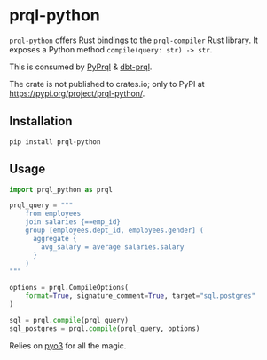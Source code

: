 # prql-python

`prql-python` offers Rust bindings to the `prql-compiler` Rust library. It
exposes a Python method `compile(query: str) -> str`.

This is consumed by [PyPrql](https://github.com/prql/PyPrql) &
[dbt-prql](https://github.com/prql/dbt-prql).

The crate is not published to crates.io; only to PyPI at
https://pypi.org/project/prql-python/.

## Installation

`pip install prql-python`

## Usage

```python
import prql_python as prql

prql_query = """
    from employees
    join salaries {==emp_id}
    group [employees.dept_id, employees.gender] (
      aggregate {
        avg_salary = average salaries.salary
      }
    )
"""

options = prql.CompileOptions(
    format=True, signature_comment=True, target="sql.postgres"
)

sql = prql.compile(prql_query)
sql_postgres = prql.compile(prql_query, options)
```

Relies on [pyo3](https://github.com/PyO3/pyo3) for all the magic.
